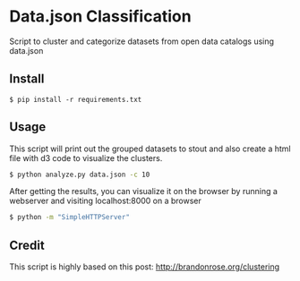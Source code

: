 # Data.json Classification 

Script to cluster and categorize datasets from open data catalogs using data.json


## Install 

```
$ pip install -r requirements.txt
```

## Usage
This script will print out the grouped datasets to stout and also create a html file with d3 code to visualize the clusters.

```bash
$ python analyze.py data.json -c 10
```

After getting the results, you can visualize it on the browser by running a webserver and visiting localhost:8000 on a browser 


```bash
$ python -m "SimpleHTTPServer"
```
## Credit
This script is highly based on this post: http://brandonrose.org/clustering

